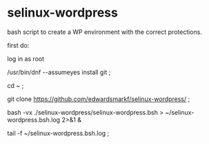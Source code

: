 # selinux-wordpress

bash script to create a WP environment with the correct protections.

first do:

log in as root

/usr/bin/dnf  --assumeyes  install git  ;

cd ~ ;

git clone https://github.com/edwardsmarkf/selinux-wordpress/  ;

bash -vx  ./selinux-wordpress/selinux-wordpress.bsh  > ~/selinux-wordpress.bsh.log  2>&1  &

tail -f   ~/selinux-wordpress.bsh.log   ;
